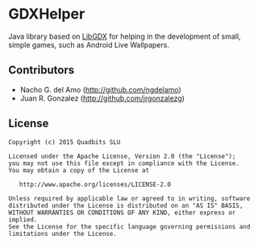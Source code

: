GDXHelper
=========

Java library based on [LibGDX][1] for helping in the development of small, simple games, such as Android Live Wallpapers.



Contributors
------------

* Nacho G. del Amo (http://github.com/ngdelamo)
* Juan R. Gonzalez (http://github.com/jrgonzalezg)



License
-------

    Copyright (c) 2015 Quadbits SLU

    Licensed under the Apache License, Version 2.0 (the "License");
    you may not use this file except in compliance with the License.
    You may obtain a copy of the License at

       http://www.apache.org/licenses/LICENSE-2.0

    Unless required by applicable law or agreed to in writing, software
    distributed under the License is distributed on an "AS IS" BASIS,
    WITHOUT WARRANTIES OR CONDITIONS OF ANY KIND, either express or implied.
    See the License for the specific language governing permissions and
    limitations under the License.

[1]: https://github.com/libgdx/libgdx
